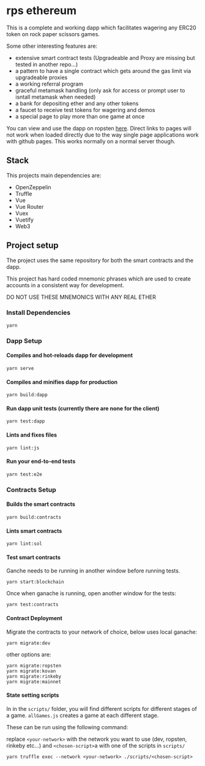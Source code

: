 # rps ethereum
This is a complete and working dapp which facilitates wagering any ERC20 token on rock paper scissors games.

Some other interesting features are:
* extensive smart contract tests (Upgradeable and Proxy are missing but tested in another repo...)
* a pattern to have a single contract which gets around the gas limit via upgradeable proxies
* a working referral program
* graceful metamask handling (only ask for access or prompt user to isntall metamask when needed)
* a bank for depositing ether and any other tokens
* a faucet to receive test tokens for wagering and demos
* a special page to play more than one game at once

You can view and use the dapp on ropsten [here](https://tovarishfin.github.io/rps-ethereum/).
Direct links to pages will not work when loaded directly due to the way single page applications work with github pages. This works normally on a normal server though.

## Stack
This projects main dependencies are:
* OpenZeppelin
* Truffle
* Vue
* Vue Router
* Vuex
* Vuetify
* Web3

## Project setup
The project uses the same repository for both the smart contracts and the dapp.

This project has hard coded mnemonic phrases which are used to create accounts in a consistent way for development.

DO NOT USE THESE MNEMONICS WITH ANY REAL ETHER

### Install Dependencies
```
yarn
```

### Dapp Setup
#### Compiles and hot-reloads dapp for development
```
yarn serve
```

#### Compiles and minifies dapp for production
```
yarn build:dapp
```

#### Run dapp unit tests (currently there are none for the client)
```
yarn test:dapp
```

#### Lints and fixes files
```
yarn lint:js
```

#### Run your end-to-end tests
```
yarn test:e2e
```

### Contracts Setup
#### Builds the smart contracts
```
yarn build:contracts
```

#### Lints smart contracts
```
yarn lint:sol
```

#### Test smart contracts
Ganche needs to be running in another window before running tests.
```
yarn start:blockchain
```

Once when ganache is running, open another window for the tests:
```
yarn test:contracts
```

#### Contract Deployment
Migrate the contracts to your network of choice, below uses local ganache:
```
yarn migrate:dev
```

other options are:
```
yarn migrate:ropsten
yarn migrate:kovan
yarn migrate:rinkeby
yarn migrate:mainnet
```

#### State setting scripts
In in the `scripts/` folder, you will find different scripts for different stages of a game. `allGames.js` creates a game at each different stage. 

These can be run using the following command:

replace `<your-network>` with the network you want to use (dev, ropsten, rinkeby etc...) and `<chosen-script>`a with one of the scripts in `scripts/`
```
yarn truffle exec --network <your-network> ./scripts/<chosen-script>
```


